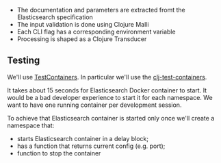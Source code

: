 - The documentation and parameters are extracted fromt the Elasticsearch specification
- The input validation is done using Clojure Malli
- Each CLI flag has a corresponding environment variable
- Processing is shaped as a Clojure Transducer


## Testing

We'll use [TestContainers](https://www.testcontainers.org).
In particular we'll use the [clj-test-containers](https://github.com/javahippie/clj-test-containers).

It takes about 15 seconds for Elasticsearch Docker container to start.
It would be a bad developer experience to start it for each namespace.
We want to have one running container per development session.

To achieve that Elasticsearch container is started only once we'll create a namespace that:
- starts Elasticsearch container in a delay block;
- has a function that returns current config (e.g. port);
- function to stop the container
